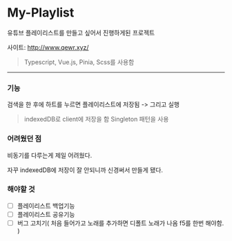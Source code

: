 # My-Playlist

유튜브 플레이리스트를 만들고 싶어서 진행하게된 프로젝트

사이트: http://www.qewr.xyz/

> Typescript, Vue.js, Pinia, Scss를 사용함

---

### 기능

검색을 한 후에 하트를 누르면 플레이리스트에 저장됨 -> 그리고 실행

> indexedDB로 client에 저장을 함 Singleton 패턴을 사용

### 어려웠던 점

비동기를 다루는게 제일 어려웠다. 

자꾸 indexedDB에 저장이 잘 안되니까 신경써서 만들게 됐다.

### 해야할 것

- [ ] 플레이리스트 백업기능
- [ ] 플레이리스트 공유기능
- [ ] 버그 고치기( 처음 들어가고 노래를 추가하면 디폴트 노래가 나옴 f5를 한번 해야함. )
